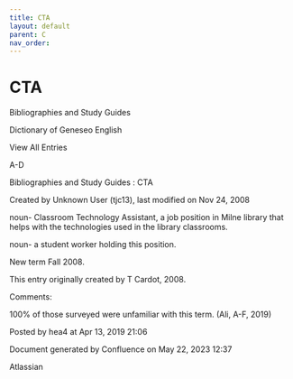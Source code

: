 ```yaml
---
title: CTA
layout: default
parent: C
nav_order:
---
```


# CTA

Bibliographies and Study Guides

Dictionary of Geneseo English

View All Entries

A-D

Bibliographies and Study Guides : CTA

Created by  Unknown User (tjc13), last modified on Nov 24, 2008

noun- Classroom Technology Assistant, a job position in Milne library that helps with the technologies used in the library classrooms. 

noun- a student worker holding this position.

New term Fall 2008.

This entry originally created by T Cardot, 2008.

Comments:

100% of those surveyed were unfamiliar with this term. (Ali, A-F, 2019)

Posted by hea4 at Apr 13, 2019 21:06

Document generated by Confluence on May 22, 2023 12:37

Atlassian
